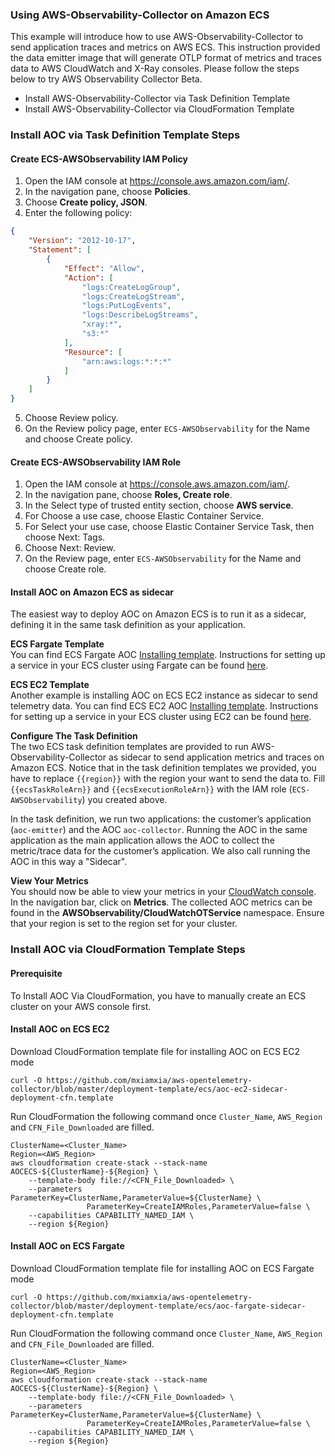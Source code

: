 ### Using AWS-Observability-Collector on Amazon ECS

This example will introduce how to use AWS-Observability-Collector to send application traces and metrics on AWS ECS. This instruction provided the data emitter image that will generate OTLP format of metrics and traces data to AWS CloudWatch and X-Ray consoles.  Please follow the steps below to try AWS Observability Collector Beta.

* Install AWS-Observability-Collector via Task Definition Template
* Install AWS-Observability-Collector via CloudFormation Template

### Install AOC via Task Definition Template Steps
#### Create ECS-AWSObservability IAM Policy 
1. Open the IAM console at https://console.aws.amazon.com/iam/.
2. In the navigation pane, choose **Policies**.
3. Choose **Create policy, JSON**.
4. Enter the following policy:
```json
{
    "Version": "2012-10-17",
    "Statement": [
        {
            "Effect": "Allow",
            "Action": [
                "logs:CreateLogGroup",
                "logs:CreateLogStream",
                "logs:PutLogEvents",
                "logs:DescribeLogStreams",
                "xray:*",
                "s3:*"
            ],
            "Resource": [
                "arn:aws:logs:*:*:*"
            ]
        }
    ]
}
```
5. Choose Review policy.
6. On the Review policy page, enter `ECS-AWSObservability` for the Name and choose Create policy.

#### Create ECS-AWSObservability IAM Role
1. Open the IAM console at https://console.aws.amazon.com/iam/.
2. In the navigation pane, choose **Roles, Create role**.
3. In the Select type of trusted entity section, choose **AWS service**.
4. For Choose a use case, choose Elastic Container Service.
5. For Select your use case, choose Elastic Container Service Task, then choose Next: Tags.
5. Choose Next: Review.
6. On the Review page, enter `ECS-AWSObservability` for the Name and choose Create role.

#### Install AOC on Amazon ECS as sidecar
The easiest way to deploy AOC on Amazon ECS is to run it as a sidecar, defining it in the same task definition as your application.

**ECS Fargate Template**  
You can find ECS Fargate AOC [Installing template](https://github.com/mxiamxia/aws-opentelemetry-collector/blob/master/examples/ecs/ecs-fargate-sidecar.json). Instructions for setting up a service in your ECS cluster using Fargate can be found [here](https://docs.aws.amazon.com/AmazonECS/latest/developerguide/getting-started-fargate.html).

**ECS EC2 Template**  
Another example is installing AOC on ECS EC2 instance as sidecar to send telemetry data.
You can find ECS EC2 AOC [Installing template](https://github.com/mxiamxia/aws-opentelemetry-collector/blob/master/examples/ecs/ecs-ec2-sidecar.json). Instructions for setting up a service in your ECS cluster using EC2 can be found [here](https://docs.aws.amazon.com/AmazonECS/latest/developerguide/getting-started-ecs-ec2.html).

**Configure The Task Definition**  
The two ECS task definition templates are provided to run AWS-Observability-Collector as sidecar to send application metrics and traces on Amazon ECS. Notice that in the task definition templates we provided, you have to replace `{{region}}` with the region your want to send the data to. Fill `{{ecsTaskRoleArn}}` and `{{ecsExecutionRoleArn}}` with the IAM role (`ECS-AWSObservability`) you created above.

In the task definition, we run two applications: the customer’s application (`aoc-emitter`) and the AOC `aoc-collector`. Running the AOC in the same application as the main application allows the AOC to collect the metric/trace data for the customer’s application. We also call running the AOC in this way a "Sidecar".


**View Your Metrics**  
You should now be able to view your metrics in your [CloudWatch console](https://console.aws.amazon.com/cloudwatch/). In the navigation bar, click on **Metrics**. The collected AOC metrics can be found in the **AWSObservability/CloudWatchOTService** namespace. Ensure that your region is set to the region set for your cluster.

### Install AOC via CloudFormation Template Steps

#### Prerequisite
To Install AOC Via CloudFormation, you have to manually create an ECS cluster on your AWS console first.

#### Install AOC on ECS EC2
Download CloudFormation template file for installing AOC on ECS EC2 mode
```
curl -O https://github.com/mxiamxia/aws-opentelemetry-collector/blob/master/deployment-template/ecs/aoc-ec2-sidecar-deployment-cfn.template
```
Run CloudFormation the following command once ```Cluster_Name```, ```AWS_Region``` and  ```CFN_File_Downloaded``` are filled.
```
ClusterName=<Cluster_Name>
Region=<AWS_Region>
aws cloudformation create-stack --stack-name AOCECS-${ClusterName}-${Region} \
    --template-body file://<CFN_File_Downloaded> \
    --parameters ParameterKey=ClusterName,ParameterValue=${ClusterName} \
                 ParameterKey=CreateIAMRoles,ParameterValue=false \
    --capabilities CAPABILITY_NAMED_IAM \
    --region ${Region}
```

#### Install AOC on ECS Fargate
Download CloudFormation template file for installing AOC on ECS Fargate mode
```
curl -O https://github.com/mxiamxia/aws-opentelemetry-collector/blob/master/deployment-template/ecs/aoc-fargate-sidecar-deployment-cfn.template
```
Run CloudFormation the following command once ```Cluster_Name```, ```AWS_Region``` and  ```CFN_File_Downloaded``` are filled.
```
ClusterName=<Cluster_Name>
Region=<AWS_Region>
aws cloudformation create-stack --stack-name AOCECS-${ClusterName}-${Region} \
    --template-body file://<CFN_File_Downloaded> \
    --parameters ParameterKey=ClusterName,ParameterValue=${ClusterName} \
                 ParameterKey=CreateIAMRoles,ParameterValue=false \
    --capabilities CAPABILITY_NAMED_IAM \
    --region ${Region}
```




